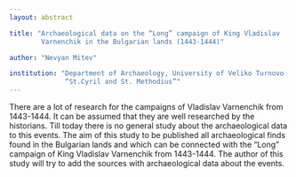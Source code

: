 ```yaml
---
layout: abstract

title: "Archaeological data on the “Long” campaign of King Vladislav
        Varnenchik in the Bulgarian lands (1443-1444)"

author: "Nevyan Mitev"

institution: "Department of Archaeology, University of Veliko Turnovo
              “St.Cyril and St. Methodius”"
---
```


Тhere аre a lot of research for the campaigns of Vladislav Varnenchik
from 1443-1444. It can be assumed that they are well researched by the
historians. Till today there is no general study about the
archaeological data to this events. The aim of this study to be
published all archaeological finds found in the Bulgarian lands and
which can be connected with the “Long” campaign of King Vladislav
Varnenchik from 1443-1444. The author of this study will try to add
the sources with archaeological data about the events.

